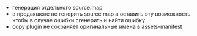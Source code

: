 -   генерация отдельного source.map
-   в продакшене не генерить source map а оставить эту возможность чтобы в случае ошибки сгенерить и найти ошибку
-   copy plugin не сохраняет оригинальные имена в assets-manifest
